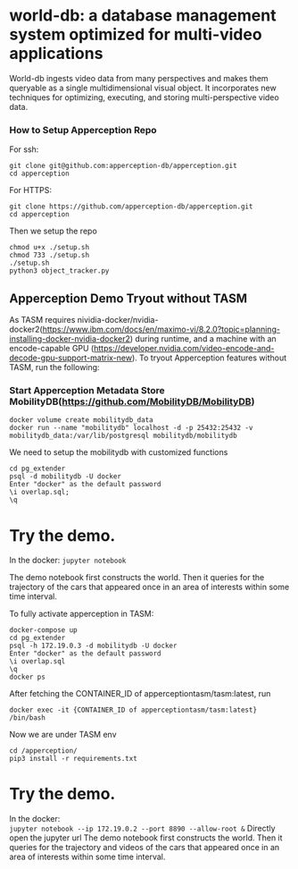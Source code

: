 # world-db: a database management system optimized for multi-video applications

World-db ingests video data from many perspectives and makes them queryable as a single multidimensional visual object. It incorporates new techniques for optimizing, executing, and storing multi-perspective video data. 

### How to Setup Apperception Repo

For ssh:
```
git clone git@github.com:apperception-db/apperception.git
cd apperception
```

For HTTPS:
```
git clone https://github.com/apperception-db/apperception.git
cd apperception
```
Then we setup the repo
```
chmod u+x ./setup.sh
chmod 733 ./setup.sh
./setup.sh
python3 object_tracker.py
```
## Apperception Demo Tryout without TASM
As TASM requires nividia-docker/nvidia-docker2(https://www.ibm.com/docs/en/maximo-vi/8.2.0?topic=planning-installing-docker-nvidia-docker2) during runtime, and a machine with an encode-capable GPU (https://developer.nvidia.com/video-encode-and-decode-gpu-support-matrix-new). To tryout Apperception features without TASM, run the following:
### Start Apperception Metadata Store MobilityDB(https://github.com/MobilityDB/MobilityDB)
```
docker volume create mobilitydb_data
docker run --name "mobilitydb" localhost -d -p 25432:25432 -v mobilitydb_data:/var/lib/postgresql mobilitydb/mobilitydb
```
We need to setup the mobilitydb with customized functions
```
cd pg_extender
psql -d mobilitydb -U docker
Enter "docker" as the default password
\i overlap.sql;
\q
```
# Try the demo.
In the docker:
`jupyter notebook`

The demo notebook first constructs the world. Then it queries for the trajectory of the cars that appeared once in an area of interests within some time interval.

To fully activate apperception in TASM:
```
docker-compose up
cd pg_extender
psql -h 172.19.0.3 -d mobilitydb -U docker
Enter "docker" as the default password
\i overlap.sql
\q
docker ps
```
After fetching the CONTAINER_ID of apperceptiontasm/tasm:latest, run
```
docker exec -it {CONTAINER_ID of apperceptiontasm/tasm:latest} /bin/bash
```
Now we are under TASM env
```
cd /apperception/
pip3 install -r requirements.txt
```
# Try the demo.
In the docker:  
`jupyter notebook --ip 172.19.0.2 --port 8890 --allow-root &`
Directly open the jupyter url
The demo notebook first constructs the world. Then it queries for the trajectory and videos of the cars that appeared once in an area of interests within some time interval.


